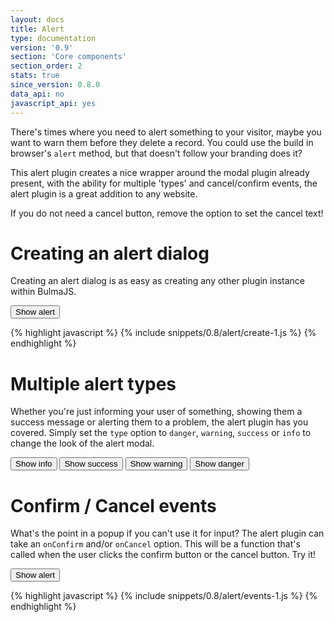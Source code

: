```yaml
---
layout: docs
title: Alert
type: documentation
version: '0.9'
section: 'Core components'
section_order: 2
stats: true
since_version: 0.8.0
data_api: no
javascript_api: yes
---
```


There's times where you need to alert something to your visitor, maybe you want to warn them before they delete a record. You could use the build in browser's `alert` method, but that doesn't follow your branding does it?

This alert plugin creates a nice wrapper around the modal plugin already present, with the ability for multiple 'types' and cancel/confirm events, the alert plugin is a great addition to any website.

If you do not need a cancel button, remove the option to set the cancel text!

# Creating an alert dialog
Creating an alert dialog is as easy as creating any other plugin instance within BulmaJS.
<div class="code-example">
    <button id="example-alert-button-1" class="button is-primary">Show alert</button>
</div>

<script>
    document.querySelector('#example-alert-button-1').addEventListener('click', function(e) {
        Bulma.create('alert', {
            type: 'danger',
            title: 'This is an alert!',
            body: 'Ooohh what button you gonna click?',
            confirm: 'Confirm it!',
            cancel: 'Maybe not'
        });
    });
</script>

{% highlight javascript %}
{% include snippets/0.8/alert/create-1.js %}
{% endhighlight %}

# Multiple alert types
Whether you're just informing your user of something, showing them a success message or alerting them to a problem, the alert plugin has you covered. Simply set the `type` option to `danger`, `warning`, `success` or `info` to change the look of the alert modal.

<div class="code-example">
    <button id="example-alert-button-2" class="button is-info">Show info</button>
    <button id="example-alert-button-3" class="button is-success">Show success</button>
    <button id="example-alert-button-4" class="button is-warning">Show warning</button>
    <button id="example-alert-button-5" class="button is-danger">Show danger</button>
</div>

<script>
    document.querySelector('#example-alert-button-2').addEventListener('click', function(e) {
        Bulma.create('alert', {
            type: 'info',
            title: 'This is an alert!',
            body: 'Ooohh what button you gonna click?',
            confirm: 'Confirm it!',
            cancel: 'Maybe not'
        });
    });

    document.querySelector('#example-alert-button-3').addEventListener('click', function(e) {
        Bulma.create('alert', {
            type: 'success',
            title: 'This is an alert!',
            body: 'Ooohh what button you gonna click?',
            confirm: 'Confirm it!',
            cancel: 'Maybe not'
        });
    });

    document.querySelector('#example-alert-button-4').addEventListener('click', function(e) {
        Bulma.create('alert', {
            type: 'warning',
            title: 'This is an alert!',
            body: 'Ooohh what button you gonna click?',
            confirm: 'Confirm it!',
            cancel: 'Maybe not'
        });
    });

    document.querySelector('#example-alert-button-5').addEventListener('click', function(e) {
        Bulma.create('alert', {
            type: 'danger',
            title: 'This is an alert!',
            body: 'Ooohh what button you gonna click?',
            confirm: 'Confirm it!',
            cancel: 'Maybe not'
        });
    });
</script>

# Confirm / Cancel events
What's the point in a popup if you can't use it for input? The alert plugin can take an `onConfirm` and/or `onCancel` option. This will be a function that's called when the user clicks the confirm button or the cancel button. Try it!

<div class="code-example">
    <button id="example-alert-button-6" class="button is-primary">Show alert</button>
</div>

<script>
    document.querySelector('#example-alert-button-6').addEventListener('click', function(e) {
        Bulma.create('alert', {
            type: 'danger',
            title: 'This is an alert!',
            body: 'Ooohh what button you gonna click?',
            confirm: 'Confirm!',
            cancel: 'Cancel!',
            onConfirm: function() {
                Bulma.create('alert', {
                    title: 'Confirmed',
                    body: 'You clicked confirm!'
                });
            },
            onCancel: function() {
                Bulma.create('alert', {
                    title: 'Cancelled',
                    body: 'You clicked cancel!'
                });
            }
        });
    });
</script>

{% highlight javascript %}
{% include snippets/0.8/alert/events-1.js %}
{% endhighlight %}

